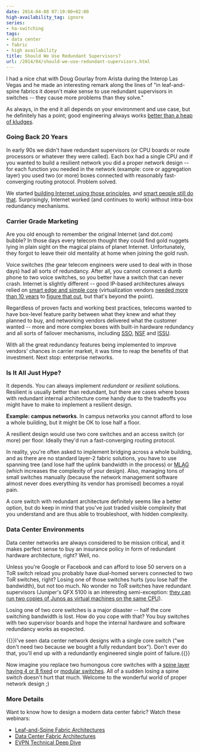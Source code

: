 ```yaml
---
date: 2014-04-08 07:19:00+02:00
high-availability_tag: ignore
series:
- ha-switching
tags:
- data center
- fabric
- high availability
title: Should We Use Redundant Supervisors?
url: /2014/04/should-we-use-redundant-supervisors.html
---
```

I had a nice chat with Doug Gourlay from Arista during the Interop Las Vegas and he made an interesting remark along the lines of "in leaf-and-spine fabrics it doesn't make sense to use redundant supervisors in switches -- they cause more problems than they solve."

As always, in the end it all depends on your environment and use case, but he definitely has a point; good engineering always works [better than a heap of kludges](http://blog.ipspace.net/2013/08/temper-your-macgyver-streak.html).
<!--more-->
### Going Back 20 Years

In early 90s we didn't have redundant supervisors (or CPU boards or route processors or whatever they were called). Each box had a single CPU and if you wanted to build a resilient network you did a proper network design -- for each function you needed in the network (example: core or aggregation layer) you used two (or more) boxes connected with reasonably fast-converging routing protocol. Problem solved.

We started [building Internet using those principles](http://www.ietf.org/rfc/rfc3439.txt), and [smart people still do that](http://blog.ipspace.net/2013/11/deutsche-telekom-terastream-designed.html). Surprisingly, Internet worked (and continues to work) without intra-box redundancy mechanisms.

### Carrier Grade Marketing

Are you old enough to remember the original Internet (and dot.com) bubble? In those days every telecom thought they could find gold nuggets lying in plain sight on the magical plains of planet Internet. Unfortunately, they forgot to leave their old mentality at home when joining the gold rush.

Voice switches (the gear telecom engineers were used to deal with in those days) had all sorts of redundancy. After all, you cannot connect a dumb phone to two voice switches, so you better have a switch that can never crash. Internet is slightly different -- good IP-based architectures always relied on [smart edge and simple core](http://blog.ipspace.net/2011/05/complexity-belongs-to-network-edge.html) (virtualization vendors [needed more than 10 years](http://blog.ipspace.net/2012/07/vmware-buys-nicira-hypervisor-vendor.html) to [figure that out](http://blog.ipspace.net/2012/05/virtual-networks-skype-analogy.html), but that's beyond the point).

Regardless of proven facts and working best practices, telecoms wanted to have box-level feature parity between what they knew and what they planned to buy, and networking vendors delivered what the customer wanted -- more and more complex boxes with built-in hardware redundancy and all sorts of failover mechanisms, including [SSO](/2021/09/stateful-switchover.html), [NSF](/2021/09/non-stop-forwarding.html) and [ISSU](http://www.cisco.com/c/en/us/products/ios-nx-os-software/in-service-software-upgrade-issu/index.html).

With all the great redundancy features being implemented to improve vendors' chances in carrier market, it was time to reap the benefits of that investment. Next stop: enterprise networks.

### Is It All Just Hype?

It depends. You can always implement *redundant* or *resilient* solutions. Resilient is usually better than redundant, but there are cases where boxes with redundant internal architecture come handy due to the tradeoffs you might have to make to implement a resilient design.

**Example: campus networks**. In campus networks you cannot afford to lose a whole building, but it might be OK to lose half a floor.

A resilient design would use two core switches and an access switch (or more) per floor. Ideally they'd run a fast-converging routing protocol.

In reality, you're often asked to implement bridging across a whole building, and as there are no standard layer-2 fabric solutions, you have to use spanning tree (and lose half the uplink bandwidth in the process) or [MLAG](/series/mlag.html) (which increases the complexity of your design). Also, managing tons of small switches manually (because the network management software almost never does everything its vendor has promised) becomes a royal pain.

A core switch with redundant architecture definitely seems like a better option, but do keep in mind that you've just traded visible complexity that you understand and are thus able to troubleshoot, with hidden complexity.

### Data Center Environments

Data center networks are always considered to be mission critical, and it makes perfect sense to buy an insurance policy in form of redundant hardware architecture, right? Well, no.

Unless you're Google or Facebook and can afford to lose 50 servers on a ToR switch reload you probably have dual-homed servers connected to two ToR switches, right? Losing one of those switches hurts (you lose half the bandwidth), but not too much. No wonder no ToR switches have redundant supervisors (Juniper's QFX 5100 is an interesting semi-exception: [they can run two copies of Junos as virtual machines on the same CPU](/2015/06/so-you-need-issu-on-your-tor-switch.html)).

Losing one of two core switches is a major disaster -- half the core switching bandwidth is lost. How do you cope with that? You buy switches with two supervisor boards and hope the internal hardware and software redundancy works as expected.

{{<note warn>}}I've seen data center network designs with a single core switch ("we don't need two because we bought a fully redundant box"). Don't ever do that, you'll end up with a redundantly engineered single point of failure.{{</note>}}

Now imagine you replace two humongous core switches with a [spine layer having 4 or 8 fixed](http://blog.ipspace.net/2012/11/building-leaf-and-spine-fabrics-with.html) or [modular switches](http://blog.ipspace.net/2012/05/are-fixed-switches-more-efficient-than.html). All of a sudden losing a spine switch doesn't hurt that much. Welcome to the wonderful world of proper network design ;)

### More Details

Want to know how to design a modern data center fabric? Watch these webinars:

* [Leaf-and-Spine Fabric Architectures](https://www.ipspace.net/Leaf-and-Spine_Fabric_Architectures)
* [Data Center Fabric Architectures](https://www.ipspace.net/Data_Center_Fabrics)
* [EVPN Technical Deep Dive](https://www.ipspace.net/EVPN_Technical_Deep_Dive)
